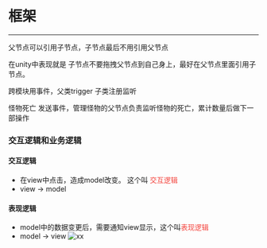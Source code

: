 # 框架
--------

父节点可以引用子节点，子节点最后不用引用父节点

在unity中表现就是 子节点不要拖拽父节点到自己身上，最好在父节点里面引用子节点。

跨模块用事件，父类trigger 子类注册监听

怪物死亡 发送事件，管理怪物的父节点负责监听怪物的死亡，累计数量后做下一部操作

### 交互逻辑和业务逻辑
#### 交互逻辑
+ 在view中点击，造成model改变。 这个叫 <font color=#f4433c>交互逻辑</font>
+ view -> model 

#### 表现逻辑
+ model中的数据变更后，需要通知view显示，这个叫<font color=#f4433c>表现逻辑</font>
+ model -> view
![xx](https://gitee.com/rehma/pic/raw/master/res/20210629235559.png)
